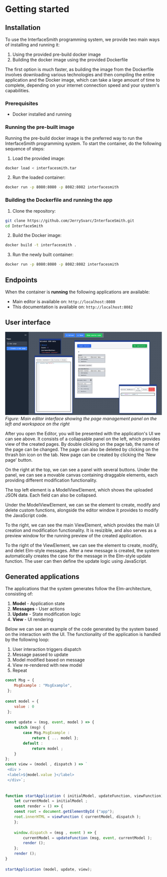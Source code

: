 # Getting started

## Installation

To use the InterfaceSmith programming system, we provide two main ways of installing and running it:

1. Using the provided pre-build docker image
2. Building the docker image using the provided Dockerfile

The first option is much faster, as building the image from the Dockerfile involves downloading various technologies and then compiling the entire application and the Docker image, which can take a large amount of time to complete, depending on your internet connection speed and your system's capabilities.

### Prerequisites
- Docker installed and running


### Running the pre-built image
Running the pre-build docker image is the preferred way to run the InterfaceSmith programming system.
To start the container, do the following sequence of steps:

1. Load the provided image:
```bash
docker load < interfacesmith.tar
```

2. Run the loaded container:
```bash
docker run -p 8080:8080 -p 8082:8082 interfacesmith
```

### Building the Dockerfile and running the app

1. Clone the repository:
```bash
git clone https://github.com/JerrySvarc/InterfaceSmith.git
cd InterfaceSmith
```
2. Build the Docker image:
```bash
docker build -t interfacesmith .
```

3. Run the newly built container:
```bash
docker run -p 8080:8080 -p 8082:8082 interfacesmith
```


## **Endpoints**
When the container is **running** the following applications are available:

- Main editor is available on: ```http://localhost:8080```
- This documentation is available on: ```http://localhost:8082```


## User interface

![InterfaceSmith UI Overview](img/UIExample.png)
*Figure: Main editor interface showing the page management panel on the left and workspace on the right*

After you open the Editor, you will be presented with the application's UI we can see above. It consists of a collapsable panel on the left, which provides view of the created pages.
By double clicking on the page tab, the name of the page can be changed. The page can also be deleted by clicking on the thrash bin icon on the tab.
New page can be created by clicking the 'New page' button.

On the right at the top, we can see a panel with several buttons.
Under the panel, we can see a movable canvas containing draggable elements, each providing different modification functionality.

The top left element is a ModelViewElement, which shows the uploaded JSON data. Each field can also be collapsed.

Under the ModelViewElement, we can se the element to create, modify and delete custom functions, alongside the editor window it provides to modify the JavaScript code.

To the right, we can see the main ViewElement, which provides the main UI creation and modification functionality.
It is resizible, and also serves as a preview window for the running preview of the created application.

To the right of the ViewElement, we can see the element to create, modify, and delet Elm-style messages.
After a new message is created, the system automatically creates the case for the message in the Elm-style update function.
The user can then define the update logic using JavaScript.

## Generated applications

The applications that the system generates follow the Elm-architecture, consisting of:

1. **Model** - Application state
2. **Messages** - User actions
3. **Update** - State modification logic
4. **View** - UI rendering

Below we can see an example of the code generated by the system based on the interaction with the UI.
The functionality of the application is handled by the following loop:

1. User interaction triggers dispatch
2. Message passed to update
3. Model modified based on message
4. View re-rendered with new model
5. Repeat

```javascript
const Msg = {
    MsgExample : "MsgExample",
 };

const model = {
    value : 0
 };

const update = (msg, event, model ) => {
    switch (msg) {
        case Msg.MsgExample :
            return { ... model };
        default :
            return model ;
    }
};
const view = (model , dispatch ) => `
 <div >
 <label>${model.value }</label>
 </div>`;


function startApplication ( initialModel, updateFunction, viewFunction) {
    let currentModel = initialModel ;
    const render = () => {
    const root = document.getElementById ("app");
    root.innerHTML = viewFunction ( currentModel, dispatch );
    };

    window.dispatch = (msg , event ) => {
        currentModel = updateFunction (msg, event, currentModel );
        render ();
    };
    render ();
}

startApplication (model, update, view);
```
